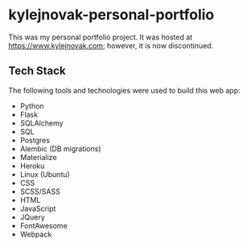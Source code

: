 # kylejnovak-personal-portfolio

This was my personal portfolio project. It was hosted at https://www.kylejnovak.com; however, it is now discontinued.

## Tech Stack

The following tools and technologies were used to build this web app:

- Python
- Flask
- SQLAlchemy
- SQL
- Postgres
- Alembic (DB migrations)
- Materialize
- Heroku
- Linux (Ubuntu)
- CSS
- SCSS/SASS
- HTML
- JavaScript
- JQuery
- FontAwesome
- Webpack
